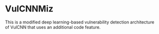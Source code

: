 # VulCNNMiz
This is a modified deep learning-based vulnerability detection architecture of VulCNN that uses an additional code feature.
